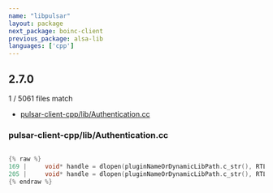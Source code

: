 ```yaml
---
name: "libpulsar"
layout: package
next_package: boinc-client
previous_package: alsa-lib
languages: ['cpp']
---
```

## 2.7.0
1 / 5061 files match

 - [pulsar-client-cpp/lib/Authentication.cc](#pulsar-client-cpplibauthenticationcc)

### pulsar-client-cpp/lib/Authentication.cc

```cpp

{% raw %}
169 |     void* handle = dlopen(pluginNameOrDynamicLibPath.c_str(), RTLD_LAZY);
205 |     void* handle = dlopen(pluginNameOrDynamicLibPath.c_str(), RTLD_LAZY);
{% endraw %}

```